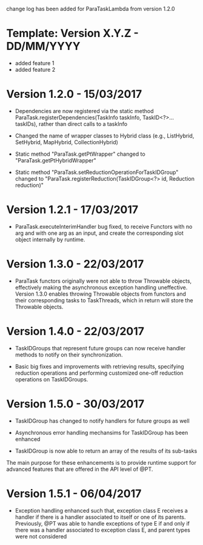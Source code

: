 change log has been added for ParaTaskLambda from version 1.2.0

Template:
Version X.Y.Z - DD/MM/YYYY
==========================
- added feature 1
- added feature 2


Version 1.2.0 - 15/03/2017
==========================
- Dependencies are now registered via the static method 
  ParaTask.registerDependencies(TaskInfo<R> taskInfo, TaskID<?>... taskIDs), 
  rather than direct calls to a taskInfo

- Changed the name of wrapper classes to Hybrid class
  (e.g., ListHybrid, SetHybrid, MapHybrid, CollectionHybrid)

- Static method "ParaTask.getPtWrapper" changed to "ParaTask.getPtHybridWrapper"

- Static method "ParaTask.setReductionOperationForTaskIDGroup" changed to
  "ParaTask.registerReduction(TaskIDGroup<?> id, Reduction<T> reduction)"


Version 1.2.1 - 17/03/2017
==========================
- ParaTask.executeInterimHandler bug fixed, to receive Functors with no arg
  and with one arg as an input, and create the corresponding slot object internally
  by runtime. 


Version 1.3.0 - 22/03/2017
==========================
- ParaTask functors originally were not able to throw Throwable objects, effectively
  making the asynchronous exception handling uneffective. Version 1.3.0 enables throwing
  Throwable objects from functors and their corresponding tasks to TaskThreads, which 
  in return will store the Throwable objects.

Version 1.4.0 - 22/03/2017
==========================
- TaskIDGroups that represent future groups can now receive handler methods to notify
  on their synchronization. 

- Basic big fixes and improvements with retrieving results, specifying reduction operations
  and performing customized one-off reduction operations on TaskIDGroups.

Version 1.5.0 - 30/03/2017
==========================
- TaskIDGroup has changed to notify handlers for future groups as well

- Asynchronous error handling mechansims for TaskIDGroup has been enhanced

- TaskIDGroup is now able to return an array of the results of its sub-tasks

The main purpose for these enhancements is to provide runtime support for advanced features
that are offered in the API level of @PT. 

Version 1.5.1 - 06/04/2017
========================== 
- Exception handling enhanced such that, exception class E receives a handler if there is
  a handler associated to itself or one of its parents. Previously, @PT was able to handle
  exceptions of type E if and only if there was a handler associated to exception class E,
  and parent types were not considered